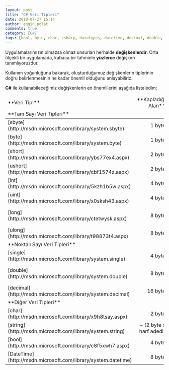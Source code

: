 ```yaml
---
layout: post
title: "C# Veri Tipleri"
date: 2010-07-27 15:14
author: engin.polat
comments: true
category: [C#]
tags: [bool, byte, char, csharp, datatypes, datetime, decimal, double, int, long, sbyte, short, single, string, uint, ulong, ushort, veri tipleri]
---
```

Uygulamalarımızın olmazsa olmaz unsurları herhalde **değişkenlerdir**. Orta ölçekli bir uygulamada, kabaca bir tahminle **yüzlerce** değişken tanımlıyoruzdur.

Kullanım yoğunluğuna bakarak, oluşturduğumuz değişkenlerin tiplerinin doğru belirlenmesinin ne kadar önemli olduğunu anlayabiliriz.

**C#** ile kullanabileceğimiz değişkenlerin en önemlilerini aşağıda listeledim;
<table>
<thead>
<tr>
<td>**Veri Tipi**</td>
<td style="text-align: right;">**Kapladığı Alan**</td>
<td>**Değer Aralığı**</td>
</tr>
<tr>
<td colspan="3">**Tam Sayı Veri Tipleri**</td>
</tr>
</thead>
<tbody>
<tr>
<td>[sbyte](http://msdn.microsoft.com/library/system.sbyte)</td>
<td style="text-align: right;">1 byte</td>
<td>-128 ve +127</td>
</tr>
<tr>
<td>[byte](http://msdn.microsoft.com/library/system.byte)</td>
<td style="text-align: right;">1 byte</td>
<td>0 ve +255</td>
</tr>
<tr>
<td>[short](http://msdn.microsoft.com/library/ybs77ex4.aspx)</td>
<td style="text-align: right;">2 byte</td>
<td>-32768 ve +32767</td>
</tr>
<tr>
<td>[ushort](http://msdn.microsoft.com/library/cbf1574z.aspx)</td>
<td style="text-align: right;">2 byte</td>
<td>0 ve 65535</td>
</tr>
<tr>
<td>[int](http://msdn.microsoft.com/library/5kzh1b5w.aspx)</td>
<td style="text-align: right;">4 byte</td>
<td>-2.147.483.648 ve +2.147.483.647</td>
</tr>
<tr>
<td>[uint](http://msdn.microsoft.com/library/x0sksh43.aspx)</td>
<td style="text-align: right;">4 byte</td>
<td>0 ve 4.294.967.295</td>
</tr>
<tr>
<td>[long](http://msdn.microsoft.com/library/ctetwysk.aspx)</td>
<td style="text-align: right;">8 byte</td>
<td>-9.223.372.036.854.775.808 ve +9.223.372.036.854.775.807</td>
</tr>
<tr>
<td>[ulong](http://msdn.microsoft.com/library/t98873t4.aspx)</td>
<td style="text-align: right;">8 byte</td>
<td>0 ve 18,446,744,073,709,551,615</td>
</tr>
<tr>
<td colspan="3">**Noktalı Sayı Veri Tipleri**</td>
</tr>
<tr>
<td>[single](http://msdn.microsoft.com/library/system.single)</td>
<td style="text-align: right;">4 byte</td>
<td>-3.402823E38 ve +3.402823E38</td>
</tr>
<tr>
<td>[double](http://msdn.microsoft.com/library/system.double)</td>
<td style="text-align: right;">8 byte</td>
<td>-1.79769313486232E308 ve +1.79769313486232E308</td>
</tr>
<tr>
<td>[decimal](http://msdn.microsoft.com/library/system.decimal)</td>
<td style="text-align: right;">16 byte</td>
<td>-7.9E1028 ve +7.9E1028</td>
</tr>
<tr>
<td colspan="3">**Diğer Veri Tipleri**</td>
</tr>
<tr>
<td>[char](http://msdn.microsoft.com/library/x9h8tsay.aspx)</td>
<td style="text-align: right;">2 byte</td>
<td>Tek Karakter</td>
</tr>
<tr>
<td>[string](http://msdn.microsoft.com/library/system.string)</td>
<td style="text-align: right;">~ (2 byte x harf adedi)</td>
<td>Karakter Dizisi</td>
</tr>
<tr>
<td>[bool](http://msdn.microsoft.com/library/c8f5xwh7.aspx)</td>
<td style="text-align: right;">4 byte</td>
<td>True veya False</td>
</tr>
<tr>
<td>[DateTime](http://msdn.microsoft.com/library/system.datetime)</td>
<td style="text-align: right;">8 byte</td>
<td>1/1/0001 12:00:00 ve 31/12/9999 23:59:59</td>
</tr>
</tbody>
</table>


